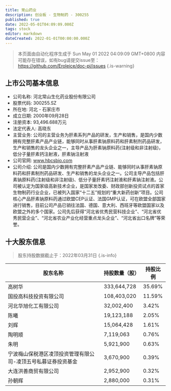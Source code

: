 ```yaml
---
title: 常山药业
description: 创业板 - 生物制药 - 300255
published: true
date: 2022-05-01T04:09:09.000Z
tags: stock
editor: markdown
dateCreated: 2022-01-01T00:00:00.000Z
---
```


> 本页面由自动化程序生成于 Sun May 01 2022 04:09:09 GMT+0800
> 内容可能存在错误，如有bug请提交issue至：https://github.com/Eroleice/doc-pi/issues
{.is-warning}

## 上市公司基本信息
- 公司名称: 河北常山生化药业股份有限公司
- 股票代码: 300255.SZ
- 所在地: 河北 - 石家庄市
- 成立日期: 2000年09月28日
- 注册资本: 93,496.688万元
- 法定代表人: 高晓东
- 主营业务: 公司的主营业务为肝素系列产品的研发，生产和销售，是国内少数拥有完整肝素产品产业链，能够同时从事肝素钠原料药和肝素制剂药品研发，生产和销售的龙头企业之一，主导产品为肝素钠原料药(注射级和非注射级)，低分子量肝素钙注射液，肝素钠注射液
- 公司官网: www.hbcsbio.com
- 公司介绍: 公司是国内少数拥有完整肝素产品产业链、能够同时从事肝素钠原料药和肝素制剂药品研发、生产和销售的龙头企业之一。公司主导产品包括肝素钠原料药(注射级和非注射级)、低分子量肝素钙注射液和肝素钠注射液。公司被认定为国家级高新技术企业，是国家发改委、财政部创新投资试点的首家生物制药行业企业，已被列入国家“十二五”规划的“重大新药创新”项目。公司核心产品肝素钠原料药通过欧盟CEP认证、法国GMP认证，可在欧盟全部国家进行销售，目前公司产品已销往法国、德国、意大利、西班牙等欧盟国家以及欧盟之外的多个国家。公司先后获得“河北省优秀民营科技企业”、“河北省优秀民营企业”、“河北省农业产业化经营重点龙头企业”、“河北省出口名牌”等荣誉。


## 十大股东信息
> 股东持股数据截止于：2022年03月31日
{.is-info}

| 股东名称 | 持股数量（股） | 持股比例 |
| --- | --- | --- |
| 高树华 | 333,644,728 | 35.69% |
| 国投高科技投资有限公司 | 108,403,020 | 11.59% |
| 河北华旭化工有限公司 | 32,002,400 | 3.42% |
| 陈曦 | 19,123,188 | 2.05% |
| 刘辉 | 15,064,428 | 1.61% |
| 陶明顺 | 7,119,063 | 0.76% |
| 朱明 | 5,921,900 | 0.63% |
| 宁波梅山保税港区凌顶投资管理有限公司-凌顶五号私募证券投资基金 | 3,670,900 | 0.39% |
| 大连洪善商贸有限公司 | 2,952,900 | 0.32% |
| 孙朝辉 | 2,880,000 | 0.31% |




